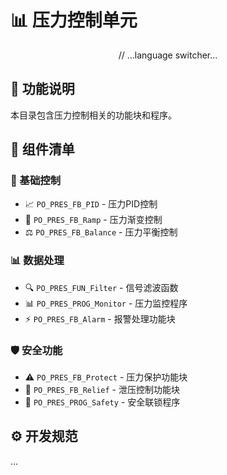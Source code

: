 # 📊 压力控制单元

<div align="center">
// ...language switcher...
</div>

## 📑 功能说明
本目录包含压力控制相关的功能块和程序。

## 📂 组件清单
### 🎯 基础控制
- 📈 `PO_PRES_FB_PID` - 压力PID控制
- 🔄 `PO_PRES_FB_Ramp` - 压力渐变控制
- ⚖️ `PO_PRES_FB_Balance` - 压力平衡控制

### 📊 数据处理
- 🔍 `PO_PRES_FUN_Filter` - 信号滤波函数
- 📊 `PO_PRES_PROG_Monitor` - 压力监控程序
- ⚡ `PO_PRES_FB_Alarm` - 报警处理功能块

### 🛡️ 安全功能
- ⚠️ `PO_PRES_FB_Protect` - 压力保护功能块
- 🔄 `PO_PRES_FB_Relief` - 泄压控制功能块
- 🚫 `PO_PRES_PROG_Safety` - 安全联锁程序

## ⚙️ 开发规范
...
